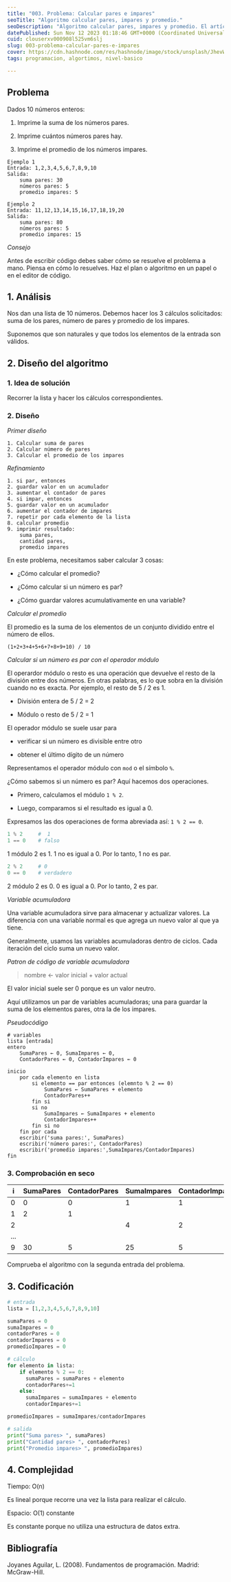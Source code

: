 ```yaml
---
title: "003. Problema: Calcular pares e impares"
seoTitle: "Algoritmo calcular pares, impares y promedio."
seoDescription: "Algoritmo calcular pares, impares y promedio. El artículo enseña cómo diseñar un algoritmo paso a paso. Explica patrones y operaciones implicadas."
datePublished: Sun Nov 12 2023 01:18:46 GMT+0000 (Coordinated Universal Time)
cuid: clouserxv000908l525vm6slj
slug: 003-problema-calcular-pares-e-impares
cover: https://cdn.hashnode.com/res/hashnode/image/stock/unsplash/JhevWHCbVyw/upload/f4fa974e6f6aeff0e416c741a8a7222b.jpeg
tags: programacion, algortimos, nivel-basico

---
```


## Problema

Dados 10 números enteros:

1. Imprime la suma de los números pares.
    
2. Imprime cuántos números pares hay.
    
3. Imprime el promedio de los números impares.
    

```plaintext
Ejemplo 1
Entrada: 1,2,3,4,5,6,7,8,9,10
Salida: 
    suma pares: 30
    números pares: 5
    promedio impares: 5
```

```plaintext
Ejemplo 2
Entrada: 11,12,13,14,15,16,17,18,19,20
Salida:
    suma pares: 80
    números pares: 5
    promedio impares: 15
```

*Consejo*

Antes de escribir código debes saber cómo se resuelve el problema a mano. Piensa en cómo lo resuelves. Haz el plan o algoritmo en un papel o en el editor de código.

## 1\. Análisis

Nos dan una lista de 10 números. Debemos hacer los 3 cálculos solicitados: suma de los pares, número de pares y promedio de los impares.

Suponemos que son naturales y que todos los elementos de la entrada son válidos.

## 2\. Diseño del algoritmo

### 1\. Idea de solución

Recorrer la lista y hacer los cálculos correspondientes.

### 2\. Diseño

*Primer diseño*

```plaintext
1. Calcular suma de pares
2. Calcular número de pares
3. Calcular el promedio de los impares
```

*Refinamiento*

```plaintext
1. si par, entonces
2. guardar valor en un acumulador
3. aumentar el contador de pares
4. si impar, entonces
5. guardar valor en un acumulador
6. aumentar el contador de impares
7. repetir por cada elemento de la lista
8. calcular promedio
9. imprimir resultado: 
    suma pares, 
    cantidad pares, 
    promedio impares
```

En este problema, necesitamos saber calcular 3 cosas:

* ¿Cómo calcular el promedio?
    
* ¿Cómo calcular si un número es par?
    
* ¿Cómo guardar valores acumulativamente en una variable?
    

*Calcular el promedio*

El promedio es la suma de los elementos de un conjunto dividido entre el número de ellos.

```plaintext
(1+2+3+4+5+6+7+8+9+10) / 10
```

*Calcular si un número es par con el operador módulo*

El operardor módulo o resto es una operación que devuelve el resto de la división entre dos números. En otras palabras, es lo que sobra en la división cuando no es exacta. Por ejemplo, el resto de 5 / 2 es 1.

* División entera de 5 / 2 = 2
    
* Módulo o resto de 5 / 2 = 1
    

El operador módulo se suele usar para

* verificar si un número es divisible entre otro
    
* obtener el último dígito de un número
    

Representamos el operador módulo con `mod` o el símbolo `%`.

¿Cómo sabemos si un número es par? Aquí hacemos dos operaciones.

* Primero, calculamos el módulo `1 % 2`.
    
* Luego, comparamos si el resultado es igual a 0.
    

Expresamos las dos operaciones de forma abreviada así: `1 % 2 == 0`.

```python
1 % 2     #  1
1 == 0    # falso
```

1 módulo 2 es 1. 1 no es igual a 0. Por lo tanto, 1 no es par.

```python
2 % 2     # 0
0 == 0    # verdadero
```

2 módulo 2 es 0. 0 es igual a 0. Por lo tanto, 2 es par.

*Variable acumuladora*

Una variable acumuladora sirve para almacenar y actualizar valores. La diferencia con una variable normal es que agrega un nuevo valor al que ya tiene.

Generalmente, usamos las variables acumuladoras dentro de ciclos. Cada iteración del ciclo suma un nuevo valor.

*Patron de código de variable acumuladora*

> nombre ← valor inicial + valor actual

El valor inicial suele ser 0 porque es un valor neutro.

Aquí utilizamos un par de variables acumuladoras; una para guardar la suma de los elementos pares, otra la de los impares.

*Pseudocódigo*

```plaintext
# variables
lista [entrada]
entero 
    SumaPares ← 0, SumaImpares ← 0, 
    ContadorPares ← 0, ContadorImpares ← 0

inicio
    por cada elemento en lista
        si elemento == par entonces (elemnto % 2 == 0)
            SumaPares ← SumaPares + elemento
            ContadorPares++
        fin si
        si no 
            SumaImpares ← SumaImpares + elemento
            ContadorImpares++
        fin si no
    fin por cada
    escribir('suma pares:', SumaPares)
    escribir('número pares:', ContadorPares)
    escribir('promedio impares:',SumaImpares/ContadorImpares)
fin
```

### 3\. Comprobación en seco

| i | SumaPares | ContadorPares | SumaImpares | ContadorImpares |
| --- | --- | --- | --- | --- |
| 0 | 0 | 0 | 1 | 1 |
| 1 | 2 | 1 |  |  |
| 2 |  |  | 4 | 2 |
| ... |  |  |  |  |
| 9 | 30 | 5 | 25 | 5 |

Comprueba el algoritmo con la segunda entrada del problema.

## 3\. Codificación

```python
# entrada
lista = [1,2,3,4,5,6,7,8,9,10]

sumaPares = 0
sumaImpares = 0
contadorPares = 0
contadorImpares = 0
promedioImpares = 0

# cálculo
for elemento in lista:
    if elemento % 2 == 0:
      sumaPares = sumaPares + elemento
      contadorPares+=1
    else:
      sumaImpares = sumaImpares + elemento
      contadorImpares+=1

promedioImpares = sumaImpares/contadorImpares

# salida
print("Suma pares> ", sumaPares)
print("Cantidad pares> ", contadorPares)
print("Promedio impares> ", promedioImpares)
```

## 4\. Complejidad

Tiempo: O(n)

Es lineal porque recorre una vez la lista para realizar el cálculo.

Espacio: O(1) constante

Es constante porque no utiliza una estructura de datos extra.

## Bibliografía

Joyanes Aguilar, L. (2008). Fundamentos de programación. Madrid: McGraw-Hill.